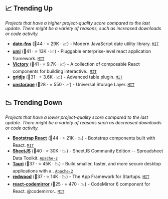 ## 📈 Trending Up

_Projects that have a higher project-quality score compared to the last update. There might be a variety of reasons, such as increased downloads or code activity._

- <b><a href="https://github.com/date-fns/date-fns">date-fns</a></b> (🥈44 ·  ⭐ 29K · 📈) - Modern JavaScript date utility library. <code><a href="http://bit.ly/34MBwT8">MIT</a></code>
- <b><a href="https://github.com/umijs/umi">umi</a></b> (🥈41 ·  ⭐ 13K · 📈) - Pluggable enterprise-level react application framework. <code><a href="http://bit.ly/34MBwT8">MIT</a></code>
- <b><a href="https://github.com/FormidableLabs/victory">Victory</a></b> (🥈41 ·  ⭐ 9.7K · 📈) - A collection of composable React components for building interactive.. <code><a href="http://bit.ly/34MBwT8">MIT</a></code>
- <b><a href="https://github.com/grid-js/gridjs">gridjs</a></b> (🥈31 ·  ⭐ 3.6K · 📈) - Advanced table plugin. <code><a href="http://bit.ly/34MBwT8">MIT</a></code>
- <b><a href="https://github.com/unjs/unstorage">unstorage</a></b> (🥉28 ·  ⭐ 550 · 📈) - Universal Storage Layer. <code><a href="http://bit.ly/34MBwT8">MIT</a></code>

## 📉 Trending Down

_Projects that have a lower project-quality score compared to the last update. There might be a variety of reasons such as decreased downloads or code activity._

- <b><a href="https://github.com/react-bootstrap/react-bootstrap">Bootstrap React</a></b> (🥇44 ·  ⭐ 21K · 📉) - Bootstrap components built with React. <code><a href="http://bit.ly/34MBwT8">MIT</a></code> <code><img src="https://getbootstrap.com/docs/5.0/assets/img/favicons/favicon-32x32.png" style="display:inline;" width="13" height="13"></code>
- <b><a href="https://github.com/SheetJS/sheetjs">SheetJS</a></b> (🥇40 ·  ⭐ 30K · 📉) - SheetJS Community Edition -- Spreadsheet Data Toolkit. <code><a href="http://bit.ly/3nYMfla">Apache-2</a></code>
- <b><a href="https://github.com/tauri-apps/tauri">Tauri</a></b> (🥇37 ·  ⭐ 45K · 📉) - Build smaller, faster, and more secure desktop applications with a.. <code><a href="http://bit.ly/3nYMfla">Apache-2</a></code>
- <b><a href="https://github.com/redwoodjs/redwood">redwood</a></b> (🥉37 ·  ⭐ 14K · 📉) - The App Framework for Startups. <code><a href="http://bit.ly/34MBwT8">MIT</a></code>
- <b><a href="https://github.com/uiwjs/react-codemirror">react-codemirror</a></b> (🥉25 ·  ⭐ 470 · 📉) - CodeMirror 6 component for React. @codemirror.. <code><a href="http://bit.ly/34MBwT8">MIT</a></code>

